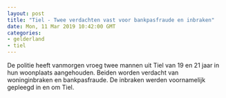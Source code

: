 ```yaml
---
layout: post
title: "Tiel - Twee verdachten vast voor bankpasfraude en inbraken"
date: Mon, 11 Mar 2019 10:42:00 GMT
categories: 
- gelderland 
- tiel 
---
```


De politie heeft vanmorgen vroeg twee mannen uit Tiel van 19 en 21 jaar in hun woonplaats aangehouden. Beiden worden verdacht van woninginbraken en bankpasfraude.  De inbraken werden voornamelijk gepleegd in en om Tiel.
